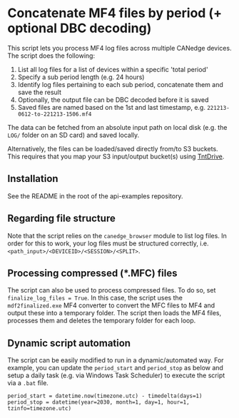 # Concatenate MF4 files by period (+ optional DBC decoding)

This script lets you process MF4 log files across multiple CANedge devices. The script does the following:

1. List all log files for a list of devices within a specific 'total period'
2. Specify a sub period length (e.g. 24 hours)
3. Identify log files pertaining to each sub period, concatenate them and save the result
4. Optionally, the output file can be DBC decoded before it is saved 
5. Saved files are named based on the 1st and last timestamp, e.g. `221213-0612-to-221213-1506.mf4`

The data can be fetched from an absolute input path on local disk (e.g. the `LOG/` folder on an SD card) and saved locally. 

Alternatively, the files can be loaded/saved directly from/to S3 buckets. This requires that you map your S3 input/output bucket(s) using [TntDrive](https://canlogger.csselectronics.com/canedge-getting-started/ce2/transfer-data/server-tools/other-s3-tools/). 


## Installation

See the README in the root of the api-examples repository. 

## Regarding file structure 

Note that the script relies on the `canedge_browser` module to list log files. In order for this to work, your log files must be structured correctly, i.e. `<path_input>/<DEVICEID>/<SESSION>/<SPLIT>`.

## Processing compressed (*.MFC) files 

The script can also be used to process compressed files. To do so, set `finalize_log_files = True`. In this case, the script uses the `mdf2finalized.exe` MF4 converter to convert the MFC files to MF4 and output these into a temporary folder. The script then loads the MF4 files, processes them and deletes the temporary folder for each loop.

## Dynamic script automation

The script can be easily modified to run in a dynamic/automated way. For example, you can update the `period_start` and `period_stop` as below and setup a daily task (e.g. via Windows Task Scheduler) to execute the script via a `.bat` file. 

```
period_start = datetime.now(timezone.utc) - timedelta(days=1)
period_stop = datetime(year=2030, month=1, day=1, hour=1, tzinfo=timezone.utc)
```